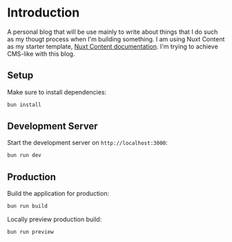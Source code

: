 # Introduction

A personal blog that will be use mainly to write about things that I do such as my thougt process when I'm building something. I am using Nuxt Content as my starter template, [Nuxt Content documentation](https://content.nuxt.com). I'm trying to achieve CMS-like with this blog.

## Setup

Make sure to install dependencies:

```bash
bun install
```

## Development Server

Start the development server on `http://localhost:3000`:

```bash
bun run dev
```

## Production

Build the application for production:

```bash
bun run build
```

Locally preview production build:

```bash
bun run preview
```
